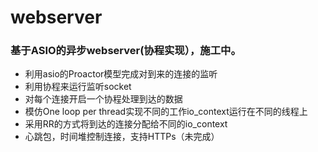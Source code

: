# webserver
###  基于ASIO的异步webserver(协程实现），施工中。
- 利用asio的Proactor模型完成对到来的连接的监听
- 利用协程来运行监听socket
- 对每个连接开启一个协程处理到达的数据
- 模仿One loop per thread实现不同的工作io_context运行在不同的线程上
- 采用RR的方式将到达的连接分配给不同的io_context
- 心跳包，时间堆控制连接，支持HTTPs（未完成）
